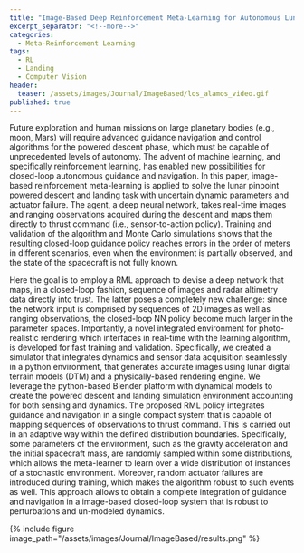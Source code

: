 ```yaml
---
title: "Image-Based Deep Reinforcement Meta-Learning for Autonomous Lunar Landing"
excerpt_separator: "<!--more-->"
categories:
  - Meta-Reinforcement Learning
tags:
  - RL
  - Landing
  - Computer Vision
header:
  teaser: /assets/images/Journal/ImageBased/los_alamos_video.gif
published: true
---
```



Future exploration and human missions on large planetary bodies (e.g., moon, Mars) will require advanced guidance navigation and control algorithms for the powered descent phase, which must be capable of unprecedented levels of autonomy. The advent of machine learning, and specifically reinforcement learning, has enabled new
possibilities for closed-loop autonomous guidance and navigation. In this paper, image-based reinforcement meta-learning is applied to solve the lunar pinpoint powered descent and landing task with uncertain dynamic parameters and actuator failure. The agent, a deep neural network, takes real-time images and ranging observations acquired during the descent and maps them directly to thrust command (i.e., sensor-to-action policy). Training and validation of the algorithm and Monte Carlo simulations shows that the resulting closed-loop guidance policy reaches errors in the order of meters in different scenarios, even when the environment is partially observed, and the state of the spacecraft is not fully known.


Here the goal is to employ a RML approach to devise a deep network that maps, in a closed-loop fashion, sequence of images and radar altimetry data directly into trust. The latter poses a completely new challenge: since the network input is comprised by sequences of 2D images as well as ranging observations, the closed-loop NN policy become much larger in the parameter spaces. Importantly, a novel integrated environment for photo-realistic rendering which interfaces in real-time with the learning algorithm, is developed for fast training and validation. Specifically, we created a simulator that integrates dynamics and sensor data acquisition seamlessly in a python environment, that generates accurate images using lunar digital terrain models (DTM) and a physically-based rendering engine. We leverage the python-based Blender platform with dynamical models to create the powered descent and landing simulation environment accounting for both sensing and dynamics.
The proposed RML policy integrates guidance and navigation in a single compact system that is capable of mapping sequences of observations to thrust command. This is carried out in an adaptive way within the defined distribution boundaries. Specifically, some parameters of the environment, such as the gravity acceleration and the initial spacecraft mass, are randomly sampled within some distributions, which allows the meta-learner to learn over a wide distribution of instances of a stochastic environment. Moreover, random actuator failures are introduced during training, which makes the algorithm robust to such events as well. This approach allows to obtain a complete integration of guidance and navigation in a image-based closed-loop system that is robust to perturbations and un-modeled dynamics.

{% include figure image_path="/assets/images/Journal/ImageBased/results.png" %}